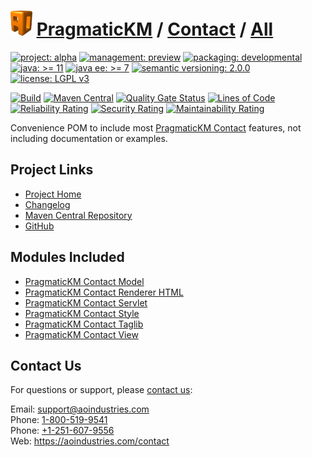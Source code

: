 # [<img src="ao-logo.png" alt="AO Logo" width="35" height="40">](https://github.com/ao-apps) [PragmaticKM](https://github.com/ao-apps/pragmatickm) / [Contact](https://github.com/ao-apps/pragmatickm-contact) / [All](https://github.com/ao-apps/pragmatickm-contact-all)

[![project: alpha](https://pragmatickm.com/ao-badges/project-alpha.svg)](https://aoindustries.com/life-cycle#project-alpha)
[![management: preview](https://pragmatickm.com/ao-badges/management-preview.svg)](https://aoindustries.com/life-cycle#management-preview)
[![packaging: developmental](https://pragmatickm.com/ao-badges/packaging-developmental.svg)](https://aoindustries.com/life-cycle#packaging-developmental)  
[![java: &gt;= 11](https://pragmatickm.com/ao-badges/java-11.svg)](https://docs.oracle.com/en/java/javase/11/)
[![java ee: &gt;= 7](https://pragmatickm.com/ao-badges/javaee-7.svg)](https://docs.oracle.com/javaee/7/)
[![semantic versioning: 2.0.0](https://pragmatickm.com/ao-badges/semver-2.0.0.svg)](http://semver.org/spec/v2.0.0.html)
[![license: LGPL v3](https://pragmatickm.com/ao-badges/license-lgpl-3.0.svg)](https://www.gnu.org/licenses/lgpl-3.0)

[![Build](https://github.com/ao-apps/pragmatickm-contact-all/workflows/Build/badge.svg?branch=master)](https://github.com/ao-apps/pragmatickm-contact-all/actions?query=workflow%3ABuild)
[![Maven Central](https://maven-badges.herokuapp.com/maven-central/com.pragmatickm/pragmatickm-contact-all/badge.svg)](https://maven-badges.herokuapp.com/maven-central/com.pragmatickm/pragmatickm-contact-all)
[![Quality Gate Status](https://sonarcloud.io/api/project_badges/measure?branch=master&project=com.pragmatickm%3Apragmatickm-contact-all&metric=alert_status)](https://sonarcloud.io/dashboard?branch=master&id=com.pragmatickm%3Apragmatickm-contact-all)
[![Lines of Code](https://sonarcloud.io/api/project_badges/measure?branch=master&project=com.pragmatickm%3Apragmatickm-contact-all&metric=ncloc)](https://sonarcloud.io/component_measures?branch=master&id=com.pragmatickm%3Apragmatickm-contact-all&metric=ncloc)  
[![Reliability Rating](https://sonarcloud.io/api/project_badges/measure?branch=master&project=com.pragmatickm%3Apragmatickm-contact-all&metric=reliability_rating)](https://sonarcloud.io/component_measures?branch=master&id=com.pragmatickm%3Apragmatickm-contact-all&metric=Reliability)
[![Security Rating](https://sonarcloud.io/api/project_badges/measure?branch=master&project=com.pragmatickm%3Apragmatickm-contact-all&metric=security_rating)](https://sonarcloud.io/component_measures?branch=master&id=com.pragmatickm%3Apragmatickm-contact-all&metric=Security)
[![Maintainability Rating](https://sonarcloud.io/api/project_badges/measure?branch=master&project=com.pragmatickm%3Apragmatickm-contact-all&metric=sqale_rating)](https://sonarcloud.io/component_measures?branch=master&id=com.pragmatickm%3Apragmatickm-contact-all&metric=Maintainability)

Convenience POM to include most [PragmaticKM Contact](https://github.com/ao-apps/pragmatickm-contact) features, not including documentation or examples.

## Project Links
* [Project Home](https://pragmatickm.com/contact/all/)
* [Changelog](https://pragmatickm.com/contact/all/changelog)
* [Maven Central Repository](https://central.sonatype.com/search?namespace=com.pragmatickm&q=a%3Apragmatickm-contact-all)
* [GitHub](https://github.com/ao-apps/pragmatickm-contact-all)

## Modules Included
* [PragmaticKM Contact Model](https://github.com/ao-apps/pragmatickm-contact-model)
* [PragmaticKM Contact Renderer HTML](https://github.com/ao-apps/pragmatickm-contact-renderer-html)
* [PragmaticKM Contact Servlet](https://github.com/ao-apps/pragmatickm-contact-servlet)
* [PragmaticKM Contact Style](https://github.com/ao-apps/pragmatickm-contact-style)
* [PragmaticKM Contact Taglib](https://github.com/ao-apps/pragmatickm-contact-taglib)
* [PragmaticKM Contact View](https://github.com/ao-apps/pragmatickm-contact-view)

## Contact Us
For questions or support, please [contact us](https://aoindustries.com/contact):

Email: [support@aoindustries.com](mailto:support@aoindustries.com)  
Phone: [1-800-519-9541](tel:1-800-519-9541)  
Phone: [+1-251-607-9556](tel:+1-251-607-9556)  
Web: https://aoindustries.com/contact
